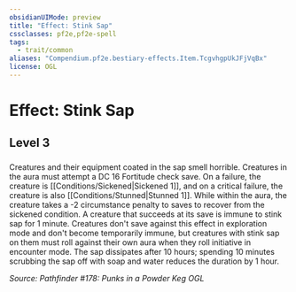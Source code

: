 ```yaml
---
obsidianUIMode: preview
title: "Effect: Stink Sap"
cssclasses: pf2e,pf2e-spell
tags:
  - trait/common
aliases: "Compendium.pf2e.bestiary-effects.Item.TcgvhgpUkJFjVqBx"
license: OGL
---
```

# Effect: Stink Sap
## Level 3
### 






Creatures and their equipment coated in the sap smell horrible. Creatures in the aura must attempt a DC 16 Fortitude check save. On a failure, the creature is [[Conditions/Sickened|Sickened 1]], and on a critical failure, the creature is also [[Conditions/Stunned|Stunned 1]]. While within the aura, the creature takes a -2 circumstance penalty to saves to recover from the sickened condition. A creature that succeeds at its save is immune to stink sap for 1 minute. Creatures don't save against this effect in exploration mode and don't become temporarily immune, but creatures with stink sap on them must roll against their own aura when they roll initiative in encounter mode. The sap dissipates after 10 hours; spending 10 minutes scrubbing the sap off with soap and water reduces the duration by 1 hour.

*Source: Pathfinder #178: Punks in a Powder Keg*
*OGL*